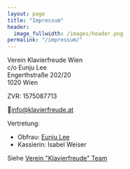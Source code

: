 ```yaml
---
layout: page
title: "Impressum"
header:
  image_fullwidth: /images/header.png
permalink: "/impressum/"
---
```



Verein Klavierfreude Wien<br>
c/o Eunju Lee<br>
Engerthstraße 202/20<br>
1020 Wien<br>

ZVR: 1575087713

📧<a href="mailto:info@klavierfreude.at">info@klavierfreude.at</a>

Vertretung:
* Obfrau: <a href="/pianists/eunju_lee/">Eunju Lee</a>
* Kassierin: Isabel Weiser

Siehe [Verein "Klavierfreude" Team](/team/)

